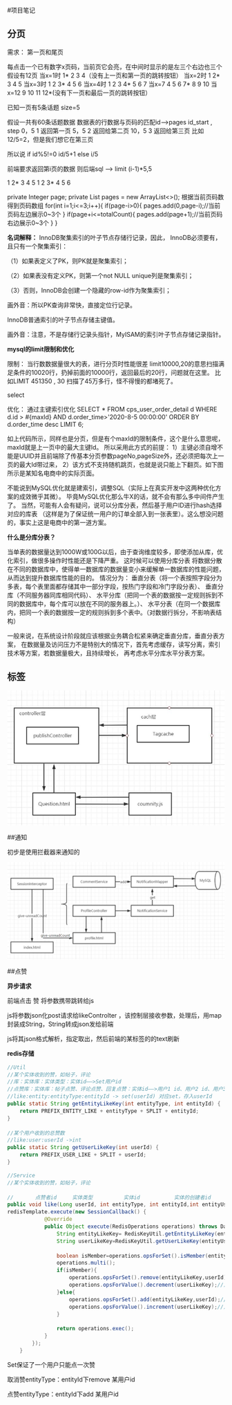 #项目笔记

## 分页

需求：
第一页和尾页

每点击一个已有数字x页码，当前页它会亮，在中间时显示的是左三个右边也三个
假设有12页
当x=1时
1*  2 3 4（没有上一页和第一页的跳转按钮）
当x=2时
1 2* 3 4 5
当x=3时
1 2 3* 4 5 6
当x=4时
1 2 3 4* 5 6 7
当x=7
4 5 6 7* 8 9 10
当x=12
9 10 11 12*(没有下一页和最后一页的跳转按钮）

已知一页有5条话题 size=5

假设一共有60条话题数据
数据表的行数据与页码的匹配id——>pages
id_start , step
          0，5            1 返回第一页
          5，5            2 返回给第二页
         10，5           3 返回给第三页
比如12/5=2，但是我们想它在第三页

所以说
if id%5!=0       id/5+1
else i/5


前端要求返回第i页的数据
则后端sql  ——>  limit (i-1)*5,5

1 2* 3 4 5
1 2 3* 4 5 6

private Integer page;
private List<Integer> pages = new ArrayList<>();
根据当前页码数得到页码数组
for(int i=1;i<=3;i++){
            if(page-i>0){
                pages.add(0,page-i);//当前页码左边展示0~3个
            }
            if(page+i<=totalCount){
                pages.add(page+1);//当前页码右边展示0~3个
            }
}

**名词解释：**
InnoDB聚集索引的叶子节点存储行记录，因此， InnoDB必须要有，且只有一个聚集索引：

（1）如果表定义了PK，则PK就是聚集索引；

（2）如果表没有定义PK，则第一个not NULL unique列是聚集索引；

（3）否则，InnoDB会创建一个隐藏的row-id作为聚集索引；

画外音：所以PK查询非常快，直接定位行记录。

InnoDB普通索引的叶子节点存储主键值。

画外音：注意，不是存储行记录头指针，MyISAM的索引叶子节点存储记录指针。

**mysql的limit限制和优化**

限制：
当行数数据量很大的表，进行分页时性能很差
limit10000,20的意思扫描满足条件的10020行，扔掉前面的10000行，返回最后的20行，问题就在这里。
   比如LIMIT 451350 , 30 扫描了45万多行，怪不得慢的都堵死了。

select 


优化：
通过主键索引优化
SELECT * FROM cps_user_order_detail d WHERE d.id > #{maxId} AND d.order_time>'2020-8-5 00:00:00' ORDER BY d.order_time desc LIMIT 6;


如上代码所示，同样也是分页，但是有个maxId的限制条件，这个是什么意思呢，maxId就是上一页中的最大主键Id。
所以采用此方式的前提：
1）主键必须自增不能是UUID并且前端除了传基本分页参数pageNo,pageSize外，还必须把每次上一页的最大Id带过来，
2）该方式不支持随机跳页，也就是说只能上下翻页。如下图所示是某知名电商中的实际页面。

不能说到MySQL优化就是建索引，调整SQL（实际上在真实开发中这两种优化方案的成效微乎其微）。
毕竟MySQL优化那么牛X的话，就不会有那么多中间件产生了。
当然，可能有人会有疑问，说可以分库分表，然后基于用户ID进行hash选择对应的库表
（这样是为了保证统一用户的订单全部入到一张表里）。这么想没问题的，事实上这是电商中的第一道方案。

**什么是分库分表？**

当单表的数据量达到1000W或100G以后，由于查询维度较多，即使添加从库，优化索引，做很多操作时性能还是下降严重。
这时候可以使用分库分表
将数据分散在不同的数据库中，使得单一数据库的数据量变小来缓解单一数据库的性能问题，从而达到提升数据库性能的目的。
情况分为：
垂直分表（将一个表按照字段分为多表，每个表里面都存储其中一部分字段，按热门字段和冷门字段分表）、
垂直分库（不同服务器同库相同代码）、
水平分库（把同一个表的数据按一定规则拆到不同的数据库中，每个库可以放在不同的服务器上。）、
水平分表（在同一个数据库内，把同一个表的数据按一定的规则拆到多个表中。（对数据行拆分，不影响表结构）

一般来说，在系统设计阶段就应该根据业务耦合松紧来确定垂直分库，垂直分表方案，
在数据量及访问压力不是特别大的情况下，首先考虑缓存，读写分离，索引技术等方案，若数据量极大，且持续增长，
再考虑水平分库水平分表方案。

## 标签

![](..\images\tags.jpg)



##通知

初步是使用拦截器来通知的

![](..\images\notification.png)

##点赞

**异步请求**

前端点击 赞 将参数携带跳转给js

js将参数json化post请求给likeControlter ，该控制层接收参数，处理后，用map封装成String，String转成json发给前端

js将其json格式解析，指定取出，然后前端的某标签的的text刷新

**redis存储**

```java
//Util
//某个实体收到的赞，如帖子，评论
//库：实体库：实体类型：实体id——>Set用户id
//点赞库：实体库：帖子点赞、评论点赞、回复点赞：实体id——>用户1 id、用户2 id、用户3 id ...
//like:entity:entityType:entityId -> set(userId) 对应set，存入userId
public static String getEntityLikeKey(int entityType, int entityId) {
    return PREFIX_ENTITY_LIKE + entityType + SPLIT + entityId;
}

//某个用户收到的总赞数
//like:user:userId ->int
public static String getUserLikeKey(int userId) {
    return PREFIX_USER_LIKE + SPLIT + userId;
}
```

```java
//Service
//某个实体收到的赞，如帖子，评论

//       点赞者id     实体类型          实体id           实体的创建者id
public void like(Long userId, int entityType, int entityId,int entityUserId){
redisTemplate.execute(new SessionCallback() {
            @Override
            public Object execute(RedisOperations operations) throws DataAccessException {
                String entityLikeKey= RedisKeyUtil.getEntityLikeKey(entityType,entityId);//实体点赞
                String userLikeKey=RedisKeyUtil.getUserLikeKey(entityUserId);//记录每用户被别人赞的总数

                boolean isMember=operations.opsForSet().isMember(entityLikeKey,userId);
                operations.multi();
                if(isMember){
                    operations.opsForSet().remove(entityLikeKey,userId);//实体点赞--
                    operations.opsForValue().decrement(userLikeKey);//点赞--
                }else{
                    operations.opsForSet().add(entityLikeKey,userId);//实体点赞++
                    operations.opsForValue().increment(userLikeKey);//点赞++
                }

                return operations.exec();
            }
        });
    }
```

Set保证了一个用户只能点一次赞

取消赞entityType：entityId下remove 某用户id

点赞entityType：entityId下add 某用户id